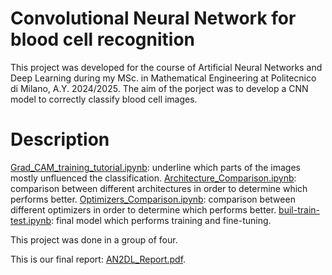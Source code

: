 # Convolutional Neural Network for blood cell recognition
This project was developed for the course of Artificial Neural Networks and Deep Learning during my MSc. in Mathematical Engineering at Politecnico di Milano, A.Y. 2024/2025.
The aim of the porject was to develop a CNN model to correctly classify blood cell images.
# Description
[Grad_CAM_training_tutorial.ipynb](https://github.com/giuliadivincenzo/CNN-for-blood-cell-recognition/blob/main/README.md#:~:text=Grad_CAM_training_tutorial): underline which parts of the images mostly unfluenced the classification.
[Architecture_Comparison.ipynb](https://github.com/giuliadivincenzo/CNN-for-blood-cell-recognition/edit/main/README.md#:~:text=Grad_CAM_training_tutorial.ipynb-,Models_Comparison,-.ipynb): comparison between different architectures in order to determine which performs better.
[Optimizers_Comparison.ipynb](https://github.com/giuliadivincenzo/CNN-for-blood-cell-recognition/edit/main/README.md#:~:text=Optimizers_Comparison): comparison between different optimizers in order to determine which performs better.
[buil-train-test.ipynb](https://github.com/giuliadivincenzo/CNN-for-blood-cell-recognition/edit/main/README.md#:~:text=build%2D-,train,-%2Dtest.ipynb): final model which performs training and fine-tuning.

This project was done in a group of four.

This is our final report: [AN2DL_Report.pdf](https://github.com/giuliadivincenzo/CNN-for-blood-cell-recognition/blob/main/AN2DL_Report.pdf).

